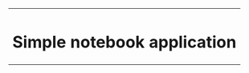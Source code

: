 <table align="center" style="border: none">
  <tr style="border: none">
    <td align="center" style="border: none">

# Simple notebook application

</td>
  </tr>
</table>
